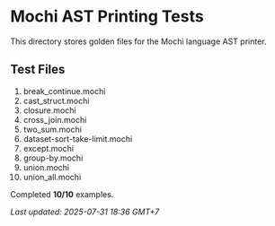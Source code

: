 # Mochi AST Printing Tests

This directory stores golden files for the Mochi language AST printer.

## Test Files

1. break_continue.mochi
2. cast_struct.mochi
3. closure.mochi
4. cross_join.mochi
5. two_sum.mochi
6. dataset-sort-take-limit.mochi
7. except.mochi
8. group-by.mochi
9. union.mochi
10. union_all.mochi

Completed **10/10** examples.

_Last updated: 2025-07-31 18:36 GMT+7_

